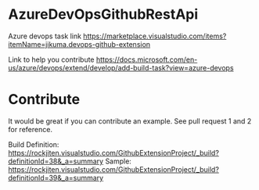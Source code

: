 # AzureDevOpsGithubRestApi

Azure devops task link https://marketplace.visualstudio.com/items?itemName=jikuma.devops-github-extension

Link to help you contribute https://docs.microsoft.com/en-us/azure/devops/extend/develop/add-build-task?view=azure-devops

# Contribute

It would be great if you can contribute an example. See pull request 1 and 2 for reference.

Build Definition: https://rockjiten.visualstudio.com/GithubExtensionProject/_build?definitionId=38&_a=summary
Sample: https://rockjiten.visualstudio.com/GithubExtensionProject/_build?definitionId=39&_a=summary

